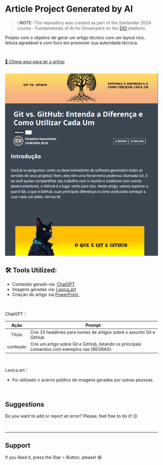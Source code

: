 # Article Project Generated by AI

> ℹ️ **NOTE:** This repository was created as part of the Santander 2024 course - Fundamentals of AI for Developers on the [DIO](https://dio.me) platform.

Projeto com o objetivo de gerar um artigo técnico com um layout rico, leitura agradável e com foco em promover sua autoridade técnica.

<br>

<a href="https://web.dio.me/articles/git-vs-github-entenda-a-diferenca-e-como-utilizar-cada-um?back=%2Farticles&page=1&order=oldest"> 📃 Clique aqui para ler o artigo</a>

<br>

<img src="./src/img/artigo.png" alt="Foto do Arquivo na página da DIO.">

<br>

## 🛠️ Tools Utilized:

- Conteúdo gerado via: [ChatGPT](https://chat.openai.com/)
- Imagens geradas via: [Lexica.art](https://lexica.art/)
- Criação do artigo via [PowerPoint.](https://www.microsoft.com/en/microsoft-365/powerpoint)

<br>

ChatGPT：

|   Ação   | Prompt                                                                                        |
| :------: | --------------------------------------------------------------------------------------------- |
|  Título  | Crie 10 headlines para nomes de artigos sobre o assunto Git e GitHub                          |
| conteúdo | Crie um artigo sobre Git e GitHub, listando os principais comandos com exemplos nas {REGRAS}. |

<br>

Lexica.art：

- Foi utilizado o acervo público de imagens geradas por outras pessoas.

<br>

<h2> Suggestions </h2>
<p> Do you want to add or report an error? Please, feel free to do it! 😉 </p>

<br>
<hr>
<h2> Support </h2>
<p> If you liked it, press the Star ⭐ Button, please! 😄 </p>


